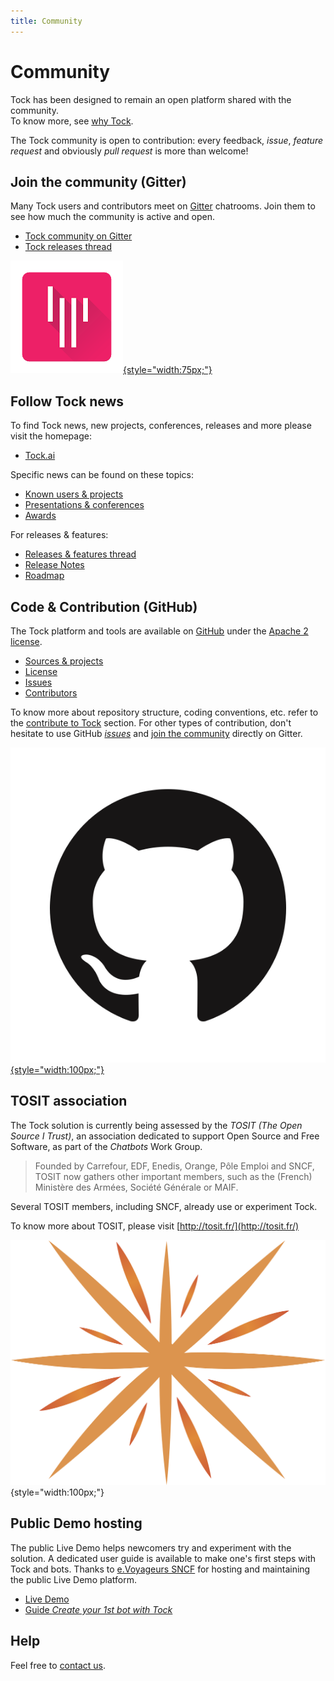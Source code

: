 ```yaml
---
title: Community
---
```


# Community

Tock has been designed to remain an open platform shared with the community.  
To know more, see [why Tock](why.md).

The Tock community is open to contribution: every feedback, _issue_, _feature request_ and obviously 
 _pull request_ is more than welcome!

## Join the community (Gitter)

Many Tock users and contributors meet on [Gitter](https://gitter.im/tockchat/Lobby) chatrooms. 
Join them to see how much the community is active and open.
 
* [Tock community on Gitter](https://gitter.im/tockchat/Lobby)
* [Tock releases thread](https://gitter.im/tockchat/tock-news)

<a href="https://gitter.im/tockchat/Lobby"
target="gitter">
![logo gitter](../img/gitter.png "Gitter"){style="width:75px;"}

</a>

## Follow Tock news

To find Tock news, new projects, conferences, releases and more please visit the homepage:

* [Tock.ai](https://doc.tock.ai)

Specific news can be found on these topics:

* [Known users & projects](http://doc.tock.ai/tock/en/about/showcase/)
* [Presentations & conferences](http://doc.tock.ai/tock/en/about/resources/)
* [Awards](http://doc.tock.ai/tock/en/about/awards/)

For releases & features:

* [Releases & features thread](https://gitter.im/tockchat/tock-news)
* [Release Notes](https://github.com/theopenconversationkit/tock/releases)
* [Roadmap](https://github.com/theopenconversationkit/tock/milestones)

## Code & Contribution (GitHub)

The Tock platform and tools are available on 
[GitHub](https://github.com/theopenconversationkit/tock)
under the [Apache 2 license](https://github.com/theopenconversationkit/tock/blob/master/LICENSE).

* [Sources & projects](https://github.com/theopenconversationkit/)
* [License](https://github.com/theopenconversationkit/tock/blob/master/LICENSE)
* [Issues](https://github.com/theopenconversationkit/tock/issues)
* [Contributors](https://github.com/theopenconversationkit/tock/graphs/contributors)

To know more about repository structure, coding conventions, etc. refer to the [contribute to Tock](contribute.md) section.
For other types of contribution, don't hesitate to use GitHub [_issues_](https://github.com/theopenconversationkit/tock/issues) 
and [join the community](https://gitter.im/tockchat/Lobby) directly on Gitter.

<a href="https://github.com/theopenconversationkit/tock/">

![logo kotlin](../img/github.png "kotlin"){style="width:100px;"}
</a>

## TOSIT association

The Tock solution is currently being assessed by the _TOSIT (The Open Source I Trust)_,
 an association dedicated to support Open Source and Free Software, as part of the _Chatbots_ Work Group.

> Founded by Carrefour, EDF, Enedis, Orange, Pôle Emploi and SNCF, TOSIT now gathers other important members,
>such as the (French) Ministère des Armées, Société Générale or MAIF.

Several TOSIT members, including SNCF, already use or experiment Tock.

To know more about TOSIT, please visit [http://tosit.fr/](http://tosit.fr/)

![logo tosit](../img/tosit.png "tosit"){style="width:100px;"}

## Public Demo hosting

The public Live Demo helps newcomers try and experiment with the solution. A dedicated user guide is available 
to make one's first steps with Tock and bots.
Thanks to [e.Voyageurs SNCF](https://www.sncf.com/fr/groupe/newsroom/e-voyageurs-sncf) for hosting and maintaining the 
public Live Demo platform.

* [Live Demo](https://demo.tock.ai/) 
* [Guide _Create your 1st bot with Tock_](https://doc.tock.ai/tock/en/guides/studio.md/)

## Help

Feel free to [contact us](contact.md).

